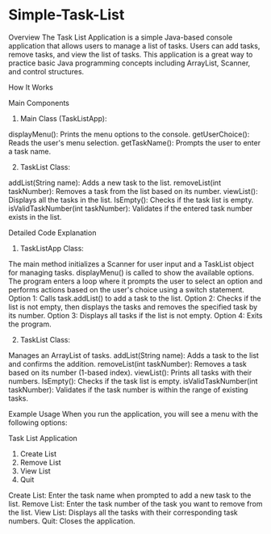 # Simple-Task-List

Overview
The Task List Application is a simple Java-based console application that allows users to manage a list of tasks. Users can add tasks, remove tasks, and view the list of tasks. This application is a great way to practice basic Java programming concepts including ArrayList, Scanner, and control structures.

How It Works

Main Components
1. Main Class (TaskListApp):

displayMenu(): Prints the menu options to the console.
getUserChoice(): Reads the user's menu selection.
getTaskName(): Prompts the user to enter a task name.

2. TaskList Class:

addList(String name): Adds a new task to the list.
removeList(int taskNumber): Removes a task from the list based on its number.
viewList(): Displays all the tasks in the list.
IsEmpty(): Checks if the task list is empty.
isValidTaskNumber(int taskNumber): Validates if the entered task number exists in the list.

Detailed Code Explanation
1. TaskListApp Class:

The main method initializes a Scanner for user input and a TaskList object for managing tasks.
displayMenu() is called to show the available options.
The program enters a loop where it prompts the user to select an option and performs actions based on the user's choice using a switch statement.
Option 1: Calls task.addList() to add a task to the list.
Option 2: Checks if the list is not empty, then displays the tasks and removes the specified task by its number.
Option 3: Displays all tasks if the list is not empty.
Option 4: Exits the program.

2. TaskList Class:

Manages an ArrayList of tasks.
addList(String name): Adds a task to the list and confirms the addition.
removeList(int taskNumber): Removes a task based on its number (1-based index).
viewList(): Prints all tasks with their numbers.
IsEmpty(): Checks if the task list is empty.
isValidTaskNumber(int taskNumber): Validates if the task number is within the range of existing tasks.

Example Usage
When you run the application, you will see a menu with the following options:

Task List Application
1. Create List
2. Remove List
3. View List
4. Quit

Create List: Enter the task name when prompted to add a new task to the list.
Remove List: Enter the task number of the task you want to remove from the list.
View List: Displays all the tasks with their corresponding task numbers.
Quit: Closes the application.

   

